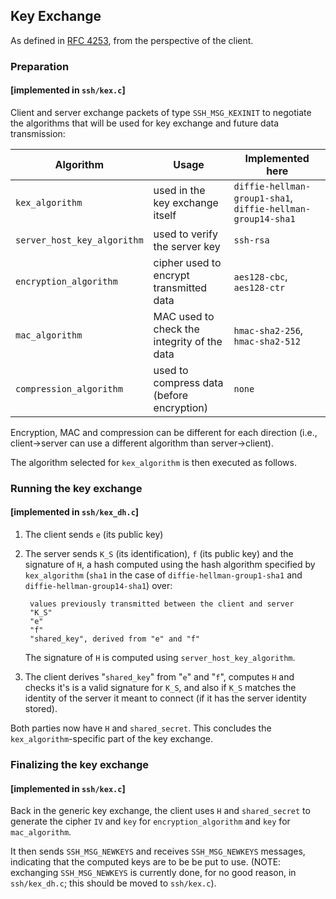 ## Key Exchange
As defined in [RFC 4253](https://tools.ietf.org/html/rfc4253#section-7),
from the perspective of the client.

### Preparation

#### [implemented in `ssh/kex.c`]

Client and server exchange packets of type `SSH_MSG_KEXINIT` to
negotiate the algorithms that will be used for key exchange and
future data transmission:

| Algorithm                    | Usage                                        | Implemented here                 |
|------------------------------|----------------------------------------------|----------------------------------|
| `kex_algorithm`              | used in the key exchange itself              | `diffie-hellman-group1-sha1`, `diffie-hellman-group14-sha1` |
| `server_host_key_algorithm`  | used to verify the server key                | `ssh-rsa`                        |
| `encryption_algorithm`       | cipher used to encrypt transmitted data      | `aes128-cbc`, `aes128-ctr`       |
| `mac_algorithm`              | MAC used to check the integrity of the data  | `hmac-sha2-256`, `hmac-sha2-512` |
| `compression_algorithm`      | used to compress data (before encryption)    | `none`                           |

Encryption, MAC and compression can be different for each direction (i.e.,
client->server can use a different algorithm than server->client).

The algorithm selected for `kex_algorithm` is then executed as follows.

### Running the key exchange

#### [implemented in `ssh/kex_dh.c`]

1. The client sends `e` (its public key)

2. The server sends `K_S` (its identification), `f` (its public key) and the
signature of `H`, a hash computed using the hash algorithm specified by
`kex_algorithm` (`sha1` in the case of `diffie-hellman-group1-sha1` and
`diffie-hellman-group14-sha1`) over:

        values previously transmitted between the client and server
        "K_S"
        "e"
        "f"
        "shared_key", derived from "e" and "f"

   The signature of `H` is computed using `server_host_key_algorithm`.

3. The client derives "`shared_key`" from "`e`" and "`f`", computes `H`
and checks it's is a valid signature for `K_S`, and also if `K_S` matches
the identity of the server it meant to connect (if it has the server
identity stored).

Both parties now have `H` and `shared_secret`. This concludes the
`kex_algorithm`-specific part of the key exchange.

### Finalizing the key exchange

#### [implemented in `ssh/kex.c`]

Back in the generic key exchange, the client uses `H` and `shared_secret`
to generate the cipher `IV` and `key` for `encryption_algorithm` and `key`
for `mac_algorithm`.

It then sends `SSH_MSG_NEWKEYS` and receives `SSH_MSG_NEWKEYS` messages,
indicating that the computed keys are to be be put to use.
(NOTE: exchanging `SSH_MSG_NEWKEYS` is currently done, for no good reason,
in `ssh/kex_dh.c`; this should be moved to `ssh/kex.c`).
